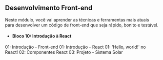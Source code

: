 ## Desenvolvimento Front-end

Neste módulo, você vai aprender as técnicas e ferramentas mais atuais para desenvolver um código de front-end que seja rápido, bonito e testável.

 - #### Bloco 10: Introdução à React
 
01: Introdução - Front-end
01: Introdução - React
01: 'Hello, world!' no React!
02: Componentes React
03: Projeto - Sistema Solar
